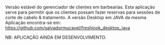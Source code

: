 Versão estável do gerenciador de clientes em barbearias.
Esta aplicação serve para permitir que os clientes possam fazer reservas para sessões de corte de cabelo & tratamento.
A versão Desktop em JAVA da mesma Aplicação encontra-se em: https://github.com/salvadormucavel/freshlook_desktop_java


NB: APLICAÇÃO AINDA EM DESENVOLVIMENTO.
